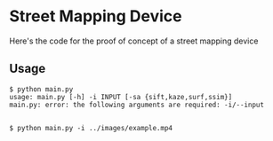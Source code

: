 # Street Mapping Device

Here's the code for the proof of concept of a street mapping device

## Usage
```
$ python main.py 
usage: main.py [-h] -i INPUT [-sa {sift,kaze,surf,ssim}]
main.py: error: the following arguments are required: -i/--input


$ python main.py -i ../images/example.mp4

```
